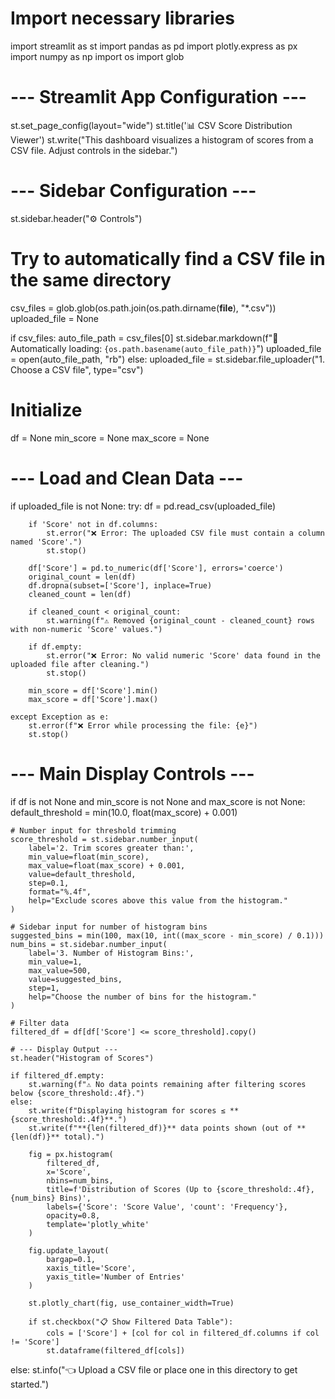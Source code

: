 
# Import necessary libraries
import streamlit as st
import pandas as pd
import plotly.express as px
import numpy as np
import os
import glob

# --- Streamlit App Configuration ---
st.set_page_config(layout="wide")
st.title('📊 CSV Score Distribution Viewer')
st.write("This dashboard visualizes a histogram of scores from a CSV file. Adjust controls in the sidebar.")

# --- Sidebar Configuration ---
st.sidebar.header("⚙️ Controls")

# Try to automatically find a CSV file in the same directory
csv_files = glob.glob(os.path.join(os.path.dirname(__file__), "*.csv"))
uploaded_file = None

if csv_files:
    auto_file_path = csv_files[0]
    st.sidebar.markdown(f"📂 Automatically loading: `{os.path.basename(auto_file_path)}`")
    uploaded_file = open(auto_file_path, "rb")
else:
    uploaded_file = st.sidebar.file_uploader("1. Choose a CSV file", type="csv")

# Initialize
df = None
min_score = None
max_score = None

# --- Load and Clean Data ---
if uploaded_file is not None:
    try:
        df = pd.read_csv(uploaded_file)

        if 'Score' not in df.columns:
            st.error("❌ Error: The uploaded CSV file must contain a column named 'Score'.")
            st.stop()

        df['Score'] = pd.to_numeric(df['Score'], errors='coerce')
        original_count = len(df)
        df.dropna(subset=['Score'], inplace=True)
        cleaned_count = len(df)

        if cleaned_count < original_count:
            st.warning(f"⚠️ Removed {original_count - cleaned_count} rows with non-numeric 'Score' values.")

        if df.empty:
            st.error("❌ Error: No valid numeric 'Score' data found in the uploaded file after cleaning.")
            st.stop()

        min_score = df['Score'].min()
        max_score = df['Score'].max()

    except Exception as e:
        st.error(f"❌ Error while processing the file: {e}")
        st.stop()

# --- Main Display Controls ---
if df is not None and min_score is not None and max_score is not None:
    default_threshold = min(10.0, float(max_score) + 0.001)

    # Number input for threshold trimming
    score_threshold = st.sidebar.number_input(
        label='2. Trim scores greater than:',
        min_value=float(min_score),
        max_value=float(max_score) + 0.001,
        value=default_threshold,
        step=0.1,
        format="%.4f",
        help="Exclude scores above this value from the histogram."
    )

    # Sidebar input for number of histogram bins
    suggested_bins = min(100, max(10, int((max_score - min_score) / 0.1)))
    num_bins = st.sidebar.number_input(
        label='3. Number of Histogram Bins:',
        min_value=1,
        max_value=500,
        value=suggested_bins,
        step=1,
        help="Choose the number of bins for the histogram."
    )

    # Filter data
    filtered_df = df[df['Score'] <= score_threshold].copy()

    # --- Display Output ---
    st.header("Histogram of Scores")

    if filtered_df.empty:
        st.warning(f"⚠️ No data points remaining after filtering scores below {score_threshold:.4f}.")
    else:
        st.write(f"Displaying histogram for scores ≤ **{score_threshold:.4f}**.")
        st.write(f"**{len(filtered_df)}** data points shown (out of **{len(df)}** total).")

        fig = px.histogram(
            filtered_df,
            x='Score',
            nbins=num_bins,
            title=f'Distribution of Scores (Up to {score_threshold:.4f}, {num_bins} Bins)',
            labels={'Score': 'Score Value', 'count': 'Frequency'},
            opacity=0.8,
            template='plotly_white'
        )

        fig.update_layout(
            bargap=0.1,
            xaxis_title='Score',
            yaxis_title='Number of Entries'
        )

        st.plotly_chart(fig, use_container_width=True)

        if st.checkbox("📋 Show Filtered Data Table"):
            cols = ['Score'] + [col for col in filtered_df.columns if col != 'Score']
            st.dataframe(filtered_df[cols])
else:
    st.info("👈 Upload a CSV file or place one in this directory to get started.")
